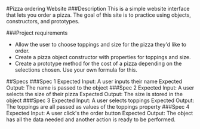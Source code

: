 #Pizza ordering Website
###Description
This is a simple website interface that lets you order a pizza. The goal of this site is to practice using objects, constructors, and prototypes.

###Project requirements
* Allow the user to choose toppings and size for the pizza they'd like to order.
* Create a pizza object constructor with properties for toppings and size.
* Create a prototype method for the cost of a pizza depending on the selections chosen. Use your own formula for this.

##Specs
###Spec 1
Expected Input: A user inputs their name
Expected Output: The name is passed to the object
###Spec 2
Expected Input: A user selects the size of their pizza
Expected Output: The size is stored in the object
###Spec 3
Expected Input: A user selects toppings
Expected Output: The toppings are all passed as values of the toppings property
###Spec 4
Expected Input: A user click's the order button
Expected Output: The object has all the data needed and another action is ready to be performed.
